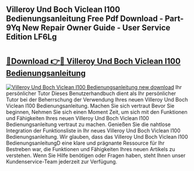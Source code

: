 ## Villeroy Und Boch Viclean I100 Bedienungsanleitung Free Pdf Download - Part-9Yq New Repair Owner Guide - User Service Edition LF6Lg

# <h2><a href="http://df3214d.blite.top/?on=Villeroy+Und+Boch+Viclean+I100+Bedienungsanleitung">🔗Download 👉🔴 Villeroy Und Boch Viclean I100 Bedienungsanleitung</a></h2>

[![Villeroy Und Boch Viclean I100 Bedienungsanleitung new download](https://i.imgur.com/lujVjoI.png)](http://df3214d.blite.top/?on=Villeroy+Und+Boch+Viclean+I100+Bedienungsanleitung)
Ihr persönlicher Tutor Dieses Benutzerhandbuch dient als Ihr persönlicher Tutor bei der Beherrschung der Verwendung Ihres neuen Villeroy Und Boch Viclean I100 Bedienungsanleitung. Machen Sie sich vertraut Bevor Sie beginnen, Nehmen Sie sich einen Moment Zeit, um sich mit den Funktionen und Fähigkeiten Ihres neuen Villeroy Und Boch Viclean I100 Bedienungsanleitung vertraut zu machen. Genießen Sie die nahtlose Integration der Funktionsliste in Ihr neues Villeroy Und Boch Viclean I100 Bedienungsanleitung. Wir glauben, dass das Villeroy Und Boch Viclean I100 BedienungsanleitungD eine klare und prägnante Ressource für Ihr Bestreben war, die Funktionen und Fähigkeiten Ihres neuen Artikels zu verstehen. Wenn Sie Hilfe benötigen oder Fragen haben, steht Ihnen unser Kundenservice-Team jederzeit zur Verfügung.
